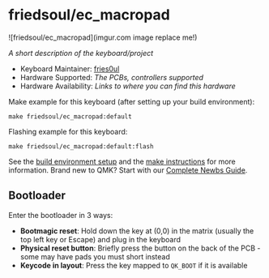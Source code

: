# friedsoul/ec_macropad

![friedsoul/ec_macropad](imgur.com image replace me!)

*A short description of the keyboard/project*

* Keyboard Maintainer: [fries0ul](https://github.com/fries0ul)
* Hardware Supported: *The PCBs, controllers supported*
* Hardware Availability: *Links to where you can find this hardware*

Make example for this keyboard (after setting up your build environment):

    make friedsoul/ec_macropad:default

Flashing example for this keyboard:

    make friedsoul/ec_macropad:default:flash

See the [build environment setup](https://docs.qmk.fm/#/getting_started_build_tools) and the [make instructions](https://docs.qmk.fm/#/getting_started_make_guide) for more information. Brand new to QMK? Start with our [Complete Newbs Guide](https://docs.qmk.fm/#/newbs).

## Bootloader

Enter the bootloader in 3 ways:

* **Bootmagic reset**: Hold down the key at (0,0) in the matrix (usually the top left key or Escape) and plug in the keyboard
* **Physical reset button**: Briefly press the button on the back of the PCB - some may have pads you must short instead
* **Keycode in layout**: Press the key mapped to `QK_BOOT` if it is available
